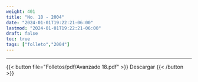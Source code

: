 ```yaml
---
weight: 401
title: "No. 18 - 2004"
date: "2024-01-01T19:22:21-06:00"
lastmod: "2024-01-01T19:22:21-06:00"
draft: false
toc: true
tags: ["folleto","2004"]
---
```

- - - - - - - - -
{{< button file="Folletos/pdf/Avanzado 18.pdf" >}} Descargar {{< /button >}} 

